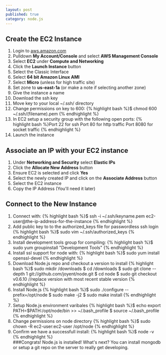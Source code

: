```yaml
---
layout: post
published: true
category: node.js
---
```


## Create the EC2 Instance

1. Login to [aws.amazon.com](http://aws.amazon.com/)
2. Pulldown **My Account/Console** and select **AWS Management Console**
3. Select **EC2** under **Compute and Networking**
4. Click the **Launch Instance** button
5. Select the Classic Interface
6. Select **64 bit Amazon Linux AMI**
7. Select **Micro** (unless for high traffic site)
8. Set zone to **us-east-1a** (or make a note if selecting another zone)
9. Give the instance a name
10. Download the ssh key
11. Move key to your local ~/.ssh/ directory
12. Change permissions on key to 600: 
	{% highlight bash %}$ chmod 600 ~/.ssh/(filename).pem
    {% endhighlight %}
13. In EC2 setup a security group with the following open ports:
	{% highlight bash %}Port 22 for ssh
    Port 80 for http traffic
    Port 8080 for socket traffic
    {% endhighlight %}
14. Launch the instance

## Associate an IP with your EC2 instance

1. Under **Networking and Security** select **Elastic IPs**
2. Click the **Allocate New Address** button
3. Ensure EC2 is selected and click **Yes**
4. Select the newly created IP and click on the **Associate Address** button
5. Select the EC2 instance
6. Copy the IP Address (You'll need it later)

## Connect to the New Instance

1. Connect with:
    {% highlight bash %}$ ssh -i ~/.ssh/keyname.pem ec2-user@the-ip-address-for-the-instance
    {% endhighlight %}
2. Add public key to to the authorized_keys file for passwordless ssh login 
    {% highlight bash %}$ sudo vim ~/.ssh/authorized_keys
    {% endhighlight %}    
3. Install development tools group for compiling:
	{% highlight bash %}$ sudo yum groupinstall "Development Tools"
    {% endhighlight %} 
4. Install ssl support for node with: 
	{% highlight bash %}$ sudo yum install openssl-devel
    {% endhighlight %} 
5. Download Node.js repo and checkout a version to install
	{% highlight bash %}$ sudo mkdir /downloads
	$ cd /downloads
	$ sudo git clone --depth 1 git://github.com/joyent/node.git
	$ cd node
	$ sudo git checkout v0.6.10 //replace version with most recent stable version
	{% endhighlight %}
6.  Install Node.js
    {% highlight bash %}$ sudo ./configure --prefix=/opt/node
	$ sudo make -j2
	$ sudo make install
	{% endhighlight %}
7.	Setup Node.js environment varibales
    {% highlight bash %}$ echo export PATH=$PATH:/opt/node/bin >> ~/.bash_profile
	$ source ~/.bash_profile
	{% endhighlight %}   
8.  Change permissions on node directory
    {% highlight bash %}$ sudo chown -R ec2-user:ec2-user /opt/node
	{% endhighlight %}   
9.  Confirm we have a successfull install:
    {% highlight bash %}$ node -v
	{% endhighlight %}   
###Congrats!  Node.js is installed!  What's next?  You can install mongodb or setup a git repo on the server to really get developing.